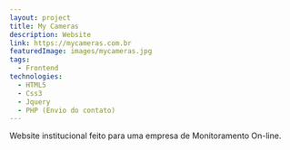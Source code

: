 ```yaml
---
layout: project
title: My Cameras
description: Website
link: https://mycameras.com.br
featuredImage: images/mycameras.jpg
tags:
  - Frontend
technologies:
  - HTML5
  - Css3
  - Jquery
  - PHP (Envio do contato)
---
```


Website institucional feito para uma empresa de Monitoramento On-line.